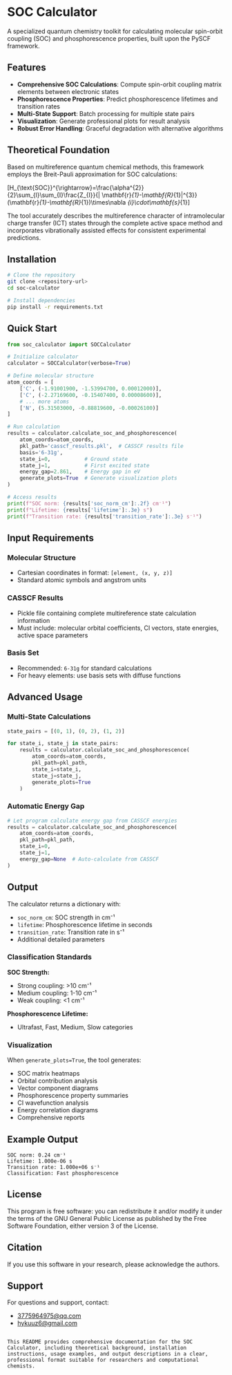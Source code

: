 
# SOC Calculator

A specialized quantum chemistry toolkit for calculating molecular spin-orbit coupling (SOC) and phosphorescence properties, built upon the PySCF framework.

## Features

- **Comprehensive SOC Calculations**: Compute spin-orbit coupling matrix elements between electronic states
- **Phosphorescence Properties**: Predict phosphorescence lifetimes and transition rates
- **Multi-State Support**: Batch processing for multiple state pairs
- **Visualization**: Generate professional plots for result analysis
- **Robust Error Handling**: Graceful degradation with alternative algorithms

## Theoretical Foundation

Based on multireference quantum chemical methods, this framework employs the Breit-Pauli approximation for SOC calculations:

\[H_{\text{SOC}}^{\rightarrow}=\frac{\alpha^{2}}{2}\sum_{l}\sum_{I}\frac{Z_{I}}{| \mathbf{r}_{1}-\mathbf{R}_{1}|^{3}}(\mathbf{r}_{1}-\mathbf{R}_{1})\times\nabla _{i}\cdot\mathbf{s}_{1}\]

The tool accurately describes the multireference character of intramolecular charge transfer (ICT) states through the complete active space method and incorporates vibrationally assisted effects for consistent experimental predictions.

## Installation

```bash
# Clone the repository
git clone <repository-url>
cd soc-calculator

# Install dependencies
pip install -r requirements.txt
```

## Quick Start

```python
from soc_calculator import SOCCalculator

# Initialize calculator
calculator = SOCCalculator(verbose=True)

# Define molecular structure
atom_coords = [
    ['C', (-1.91001900, -1.53994700, 0.00012000)], 
    ['C', (-2.27169600, -0.15407400, 0.00008600)],
    # ... more atoms
    ['N', (5.31503000, -0.88819600, -0.00026100)]
]

# Run calculation
results = calculator.calculate_soc_and_phosphorescence(
    atom_coords=atom_coords,
    pkl_path='casscf_results.pkl',  # CASSCF results file
    basis='6-31g',
    state_i=0,           # Ground state
    state_j=1,           # First excited state
    energy_gap=2.861,    # Energy gap in eV
    generate_plots=True  # Generate visualization plots
)

# Access results
print(f"SOC norm: {results['soc_norm_cm']:.2f} cm⁻¹")
print(f"Lifetime: {results['lifetime']:.3e} s")
print(f"Transition rate: {results['transition_rate']:.3e} s⁻¹")
```

## Input Requirements

### Molecular Structure
- Cartesian coordinates in format: `[element, (x, y, z)]`
- Standard atomic symbols and angstrom units

### CASSCF Results
- Pickle file containing complete multireference state calculation information
- Must include: molecular orbital coefficients, CI vectors, state energies, active space parameters

### Basis Set
- Recommended: `6-31g` for standard calculations
- For heavy elements: use basis sets with diffuse functions

## Advanced Usage

### Multi-State Calculations
```python
state_pairs = [(0, 1), (0, 2), (1, 2)]

for state_i, state_j in state_pairs:
    results = calculator.calculate_soc_and_phosphorescence(
        atom_coords=atom_coords,
        pkl_path=pkl_path,
        state_i=state_i,
        state_j=state_j,
        generate_plots=True
    )
```

### Automatic Energy Gap
```python
# Let program calculate energy gap from CASSCF energies
results = calculator.calculate_soc_and_phosphorescence(
    atom_coords=atom_coords,
    pkl_path=pkl_path,
    state_i=0,
    state_j=1,
    energy_gap=None  # Auto-calculate from CASSCF
)
```

## Output

The calculator returns a dictionary with:
- `soc_norm_cm`: SOC strength in cm⁻¹
- `lifetime`: Phosphorescence lifetime in seconds
- `transition_rate`: Transition rate in s⁻¹
- Additional detailed parameters

### Classification Standards

**SOC Strength:**
- Strong coupling: >10 cm⁻¹
- Medium coupling: 1-10 cm⁻¹  
- Weak coupling: <1 cm⁻¹

**Phosphorescence Lifetime:**
- Ultrafast, Fast, Medium, Slow categories

### Visualization
When `generate_plots=True`, the tool generates:
- SOC matrix heatmaps
- Orbital contribution analysis
- Vector component diagrams
- Phosphorescence property summaries
- CI wavefunction analysis
- Energy correlation diagrams
- Comprehensive reports

## Example Output
```
SOC norm: 0.24 cm⁻¹
Lifetime: 1.000e-06 s
Transition rate: 1.000e+06 s⁻¹
Classification: Fast phosphorescence
```

## License

This program is free software: you can redistribute it and/or modify it under the terms of the GNU General Public License as published by the Free Software Foundation, either version 3 of the License.

## Citation

If you use this software in your research, please acknowledge the authors.

## Support

For questions and support, contact:
- 3775964975@qq.com
- hykuuz6@gmail.com
```

This README provides comprehensive documentation for the SOC Calculator, including theoretical background, installation instructions, usage examples, and output descriptions in a clear, professional format suitable for researchers and computational chemists.
